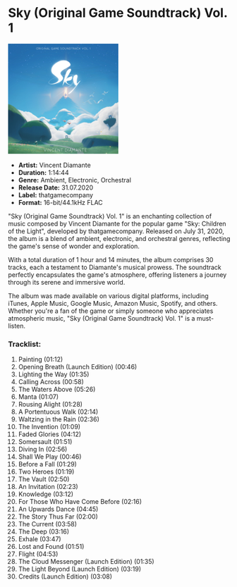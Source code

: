 # Sky (Original Game Soundtrack) Vol. 1

<img style="width: 250px;" src="cover.jpg">

- **Artist:** Vincent Diamante
- **Duration:** 1:14:44
- **Genre:** Ambient, Electronic, Orchestral
- **Release Date:** 31.07.2020
- **Label:** thatgamecompany
- **Format:** 16-bit/44.1kHz FLAC

"Sky (Original Game Soundtrack) Vol. 1" is an enchanting collection of music composed by Vincent Diamante for the popular game "Sky: Children of the Light", developed by thatgamecompany. Released on July 31, 2020, the album is a blend of ambient, electronic, and orchestral genres, reflecting the game's sense of wonder and exploration.

With a total duration of 1 hour and 14 minutes, the album comprises 30 tracks, each a testament to Diamante's musical prowess. The soundtrack perfectly encapsulates the game's atmosphere, offering listeners a journey through its serene and immersive world.

The album was made available on various digital platforms, including iTunes, Apple Music, Google Music, Amazon Music, Spotify, and others. Whether you're a fan of the game or simply someone who appreciates atmospheric music, "Sky (Original Game Soundtrack) Vol. 1" is a must-listen.

### Tracklist:
01. Painting (01:12)
02. Opening Breath (Launch Edition) (00:46)
03. Lighting the Way (01:35)
04. Calling Across (00:58)
05. The Waters Above (05:26)
06. Manta (01:07)
07. Rousing Alight (01:28)
08. A Portentuous Walk (02:14)
09. Waltzing in the Rain (02:36)
10. The Invention (01:09)
11. Faded Glories (04:12)
12. Somersault (01:51)
13. Diving In (02:56)
14. Shall We Play (00:46)
15. Before a Fall (01:29)
16. Two Heroes (01:19)
17. The Vault (02:50)
18. An Invitation (02:23)
19. Knowledge (03:12)
20. For Those Who Have Come Before (02:16)
21. An Upwards Dance (04:45)
22. The Story Thus Far (02:00)
23. The Current (03:58)
24. The Deep (03:16)
25. Exhale (03:47)
26. Lost and Found (01:51)
27. Flight (04:53)
28. The Cloud Messenger (Launch Edition) (01:35)
29. The Light Beyond (Launch Edition) (03:19)
30. Credits (Launch Edition) (03:08)